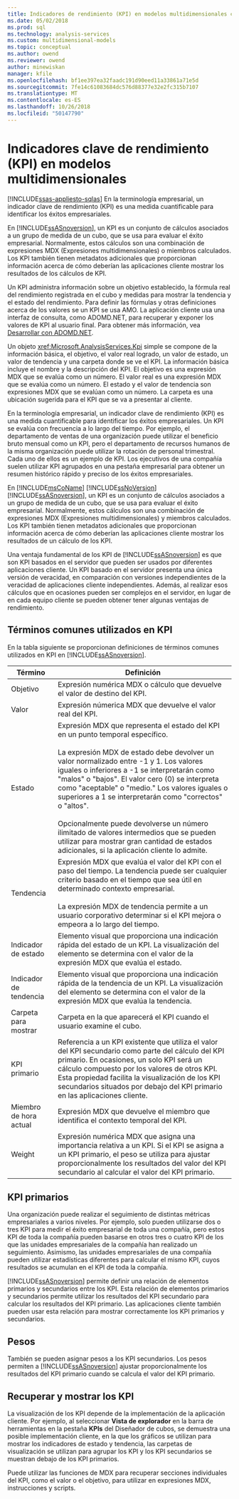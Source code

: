 ```yaml
---
title: Indicadores de rendimiento (KPI) en modelos multidimensionales clave | Microsoft Docs
ms.date: 05/02/2018
ms.prod: sql
ms.technology: analysis-services
ms.custom: multidimensional-models
ms.topic: conceptual
ms.author: owend
ms.reviewer: owend
author: minewiskan
manager: kfile
ms.openlocfilehash: bf1ee397ea32faadc191d90eed11a33861a71e5d
ms.sourcegitcommit: 7fe14c61083684dc576d88377e32e2fc315b7107
ms.translationtype: MT
ms.contentlocale: es-ES
ms.lasthandoff: 10/26/2018
ms.locfileid: "50147790"
---
```

# <a name="key-performance-indicators-kpis-in-multidimensional-models"></a>Indicadores clave de rendimiento (KPI) en modelos multidimensionales
[!INCLUDE[ssas-appliesto-sqlas](../../includes/ssas-appliesto-sqlas.md)]
  En la terminología empresarial, un indicador clave de rendimiento (KPI) es una medida cuantificable para identificar los éxitos empresariales.  
  
 En [!INCLUDE[ssASnoversion](../../includes/ssasnoversion-md.md)], un KPI es un conjunto de cálculos asociados a un grupo de medida de un cubo, que se usa para evaluar el éxito empresarial. Normalmente, estos cálculos son una combinación de expresiones MDX (Expresiones multidimensionales) o miembros calculados. Los KPI también tienen metadatos adicionales que proporcionan información acerca de cómo deberían las aplicaciones cliente mostrar los resultados de los cálculos de KPI.  
  
 Un KPI administra información sobre un objetivo establecido, la fórmula real del rendimiento registrada en el cubo y medidas para mostrar la tendencia y el estado del rendimiento. Para definir las fórmulas y otras definiciones acerca de los valores se un KPI se usa AMO. La aplicación cliente usa una interfaz de consulta, como ADOMD.NET, para recuperar y exponer los valores de KPI al usuario final. Para obtener más información, vea [Desarrollar con ADOMD.NET](https://docs.microsoft.com/bi-reference/adomd/developing-with-adomd-net).  
  
 Un objeto <xref:Microsoft.AnalysisServices.Kpi> simple se compone de la información básica, el objetivo, el valor real logrado, un valor de estado, un valor de tendencia y una carpeta donde se ve el KPI. La información básica incluye el nombre y la descripción del KPI. El objetivo es una expresión MDX que se evalúa como un número. El valor real es una expresión MDX que se evalúa como un número. El estado y el valor de tendencia son expresiones MDX que se evalúan como un número. La carpeta es una ubicación sugerida para el KPI que se va a presentar al cliente.  
  
 En la terminología empresarial, un indicador clave de rendimiento (KPI) es una medida cuantificable para identificar los éxitos empresariales. Un KPI se evalúa con frecuencia a lo largo del tiempo. Por ejemplo, el departamento de ventas de una organización puede utilizar el beneficio bruto mensual como un KPI, pero el departamento de recursos humanos de la misma organización puede utilizar la rotación de personal trimestral. Cada uno de ellos es un ejemplo de KPI. Los ejecutivos de una compañía suelen utilizar KPI agrupados en una pestaña empresarial para obtener un resumen histórico rápido y preciso de los éxitos empresariales.  
  
 En [!INCLUDE[msCoName](../../includes/msconame-md.md)] [!INCLUDE[ssNoVersion](../../includes/ssnoversion-md.md)] [!INCLUDE[ssASnoversion](../../includes/ssasnoversion-md.md)], un KPI es un conjunto de cálculos asociados a un grupo de medida de un cubo, que se usa para evaluar el éxito empresarial. Normalmente, estos cálculos son una combinación de expresiones MDX (Expresiones multidimensionales) y miembros calculados. Los KPI también tienen metadatos adicionales que proporcionan información acerca de cómo deberían las aplicaciones cliente mostrar los resultados de un cálculo de los KPI.  
  
 Una ventaja fundamental de los KPI de [!INCLUDE[ssASnoversion](../../includes/ssasnoversion-md.md)] es que son KPI basados en el servidor que pueden ser usados por diferentes aplicaciones cliente. Un KPI basado en el servidor presenta una única versión de veracidad, en comparación con versiones independientes de la veracidad de aplicaciones cliente independientes. Además, al realizar esos cálculos que en ocasiones pueden ser complejos en el servidor, en lugar de en cada equipo cliente se pueden obtener tener algunas ventajas de rendimiento.  
  
## <a name="common-kpi-terms"></a>Términos comunes utilizados en KPI  
 En la tabla siguiente se proporcionan definiciones de términos comunes utilizados en KPI en [!INCLUDE[ssASnoversion](../../includes/ssasnoversion-md.md)].  
  
|Término|Definición|  
|----------|----------------|  
|Objetivo|Expresión numérica MDX o cálculo que devuelve el valor de destino del KPI.|  
|Valor|Expresión númerica MDX que devuelve el valor real del KPI.|  
|Estado|Expresión MDX que representa el estado del KPI en un punto temporal específico.<br /><br /> La expresión MDX de estado debe devolver un valor normalizado entre -1 y 1. Los valores iguales o inferiores a -1 se interpretarán como "malos" o "bajos". El valor cero (0) se interpreta como "aceptable" o "medio." Los valores iguales o superiores a 1 se interpretarán como "correctos" o "altos".<br /><br /> Opcionalmente puede devolverse un número ilimitado de valores intermedios que se pueden utilizar para mostrar gran cantidad de estados adicionales, si la aplicación cliente lo admite.|  
|Tendencia|Expresión MDX que evalúa el valor del KPI con el paso del tiempo. La tendencia puede ser cualquier criterio basado en el tiempo que sea útil en determinado contexto empresarial.<br /><br /> La expresión MDX de tendencia permite a un usuario corporativo determinar si el KPI mejora o empeora a lo largo del tiempo.|  
|Indicador de estado|Elemento visual que proporciona una indicación rápida del estado de un KPI. La visualización del elemento se determina con el valor de la expresión MDX que evalúa el estado.|  
|Indicador de tendencia|Elemento visual que proporciona una indicación rápida de la tendencia de un KPI. La visualización del elemento se determina con el valor de la expresión MDX que evalúa la tendencia.|  
|Carpeta para mostrar|Carpeta en la que aparecerá el KPI cuando el usuario examine el cubo.|  
|KPI primario|Referencia a un KPI existente que utiliza el valor del KPI secundario como parte del cálculo del KPI primario. En ocasiones, un solo KPI será un cálculo compuesto por los valores de otros KPI. Esta propiedad facilita la visualización de los KPI secundarios situados por debajo del KPI primario en las aplicaciones cliente.|  
|Miembro de hora actual|Expresión MDX que devuelve el miembro que identifica el contexto temporal del KPI.|  
|Weight|Expresión numérica MDX que asigna una importancia relativa a un KPI. Si el KPI se asigna a un KPI primario, el peso se utiliza para ajustar proporcionalmente los resultados del valor del KPI secundario al calcular el valor del KPI primario.|  
  
## <a name="parent-kpis"></a>KPI primarios  
 Una organización puede realizar el seguimiento de distintas métricas empresariales a varios niveles. Por ejemplo, solo pueden utilizarse dos o tres KPI para medir el éxito empresarial de toda una compañía, pero estos KPI de toda la compañía pueden basarse en otros tres o cuatro KPI de los que las unidades empresariales de la compañía han realizado un seguimiento. Asimismo, las unidades empresariales de una compañía pueden utilizar estadísticas diferentes para calcular el mismo KPI, cuyos resultados se acumulan en el KPI de toda la compañía.  
  
 [!INCLUDE[ssASnoversion](../../includes/ssasnoversion-md.md)] permite definir una relación de elementos primarios y secundarios entre los KPI. Esta relación de elementos primarios y secundarios permite utilizar los resultados del KPI secundario para calcular los resultados del KPI primario. Las aplicaciones cliente también pueden usar esta relación para mostrar correctamente los KPI primarios y secundarios.  
  
## <a name="weights"></a>Pesos  
 También se pueden asignar pesos a los KPI secundarios. Los pesos permiten a [!INCLUDE[ssASnoversion](../../includes/ssasnoversion-md.md)] ajustar proporcionalmente los resultados del KPI primario cuando se calcula el valor del KPI primario.  
  
## <a name="retrieving-and-displaying-kpis"></a>Recuperar y mostrar los KPI  
 La visualización de los KPI depende de la implementación de la aplicación cliente. Por ejemplo, al seleccionar **Vista de explorador** en la barra de herramientas en la pestaña **KPIs** del Diseñador de cubos, se demuestra una posible implementación cliente, en la que los gráficos se utilizan para mostrar los indicadores de estado y tendencia, las carpetas de visualización se utilizan para agrupar los KPI y los KPI secundarios se muestran debajo de los KPI primarios.  
  
 Puede utilizar las funciones de MDX para recuperar secciones individuales del KPI, como el valor o el objetivo, para utilizar en expresiones MDX, instrucciones y scripts.  
  
  
